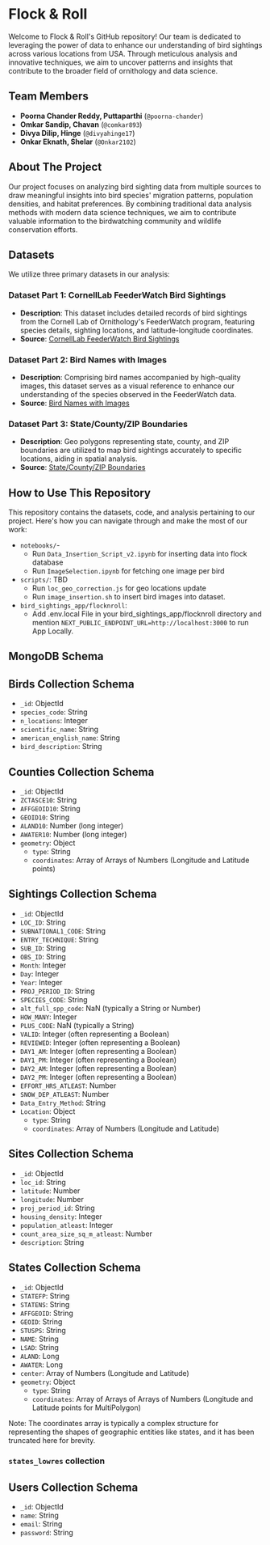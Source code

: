 # Flock & Roll

Welcome to Flock & Roll's GitHub repository! Our team is dedicated to leveraging the power of data to enhance our understanding of bird sightings across various locations from USA. Through meticulous analysis and innovative techniques, we aim to uncover patterns and insights that contribute to the broader field of ornithology and data science.

## Team Members

- **Poorna Chander Reddy, Puttaparthi** (`@poorna-chander`)
- **Omkar Sandip, Chavan** (`@comkar893`)
- **Divya Dilip, Hinge** (`@divyahinge17`)
- **Onkar Eknath, Shelar** (`@Onkar2102`)

## About The Project

Our project focuses on analyzing bird sighting data from multiple sources to draw meaningful insights into bird species' migration patterns, population densities, and habitat preferences. By combining traditional data analysis methods with modern data science techniques, we aim to contribute valuable information to the birdwatching community and wildlife conservation efforts.

## Datasets

We utilize three primary datasets in our analysis:

### Dataset Part 1: CornellLab FeederWatch Bird Sightings

- **Description**: This dataset includes detailed records of bird sightings from the Cornell Lab of Ornithology's FeederWatch program, featuring species details, sighting locations, and latitude-longitude coordinates.
- **Source**: [CornellLab FeederWatch Bird Sightings](https://feederwatch.org/explore/raw-dataset-requests/)

### Dataset Part 2: Bird Names with Images

- **Description**: Comprising bird names accompanied by high-quality images, this dataset serves as a visual reference to enhance our understanding of the species observed in the FeederWatch data.
- **Source**: [Bird Names with Images](https://dl.allaboutbirds.org/nabirds)

### Dataset Part 3: State/County/ZIP Boundaries

- **Description**: Geo polygons representing state, county, and ZIP boundaries are utilized to map bird sightings accurately to specific locations, aiding in spatial analysis.
- **Source**: [State/County/ZIP Boundaries](https://www.census.gov/geographies/mapping-files/time-series/geo/carto-boundary-file.html)

## How to Use This Repository

This repository contains the datasets, code, and analysis pertaining to our project. Here's how you can navigate through and make the most of our work:

- `notebooks/`-
    - Run `Data_Insertion_Script_v2.ipynb` for inserting data into flock database
    - Run `ImageSelection.ipynb` for fetching one image per bird
- `scripts/`: TBD
    - Run `loc_geo_correction.js` for geo locations update
    - Run `image_insertion.sh` to insert bird images into dataset.
- `bird_sightings_app/flocknroll`:
    - Add .env.local File in your bird_sightings_app/flocknroll directory and mention `NEXT_PUBLIC_ENDPOINT_URL=http://localhost:3000` to run App Locally.

## MongoDB Schema

## Birds Collection Schema

- `_id`: ObjectId
- `species_code`: String
- `n_locations`: Integer
- `scientific_name`: String
- `american_english_name`: String
- `bird_description`: String


## Counties Collection Schema

- `_id`: ObjectId
- `ZCTASCE10`: String
- `AFFGEOID10`: String
- `GEOID10`: String
- `ALAND10`: Number (long integer)
- `AWATER10`: Number (long integer)
- `geometry`: Object
  - `type`: String
  - `coordinates`: Array of Arrays of Numbers (Longitude and Latitude points)


## Sightings Collection Schema

- `_id`: ObjectId
- `LOC_ID`: String
- `SUBNATIONAL1_CODE`: String
- `ENTRY_TECHNIQUE`: String
- `SUB_ID`: String
- `OBS_ID`: String
- `Month`: Integer
- `Day`: Integer
- `Year`: Integer
- `PROJ_PERIOD_ID`: String
- `SPECIES_CODE`: String
- `alt_full_spp_code`: NaN (typically a String or Number)
- `HOW_MANY`: Integer
- `PLUS_CODE`: NaN (typically a String)
- `VALID`: Integer (often representing a Boolean)
- `REVIEWED`: Integer (often representing a Boolean)
- `DAY1_AM`: Integer (often representing a Boolean)
- `DAY1_PM`: Integer (often representing a Boolean)
- `DAY2_AM`: Integer (often representing a Boolean)
- `DAY2_PM`: Integer (often representing a Boolean)
- `EFFORT_HRS_ATLEAST`: Number
- `SNOW_DEP_ATLEAST`: Number
- `Data_Entry_Method`: String
- `Location`: Object
  - `type`: String
  - `coordinates`: Array of Numbers (Longitude and Latitude)


## Sites Collection Schema

- `_id`: ObjectId
- `loc_id`: String
- `latitude`: Number
- `longitude`: Number
- `proj_period_id`: String
- `housing_density`: Integer
- `population_atleast`: Integer
- `count_area_size_sq_m_atleast`: Number
- `description`: String

## States Collection Schema

- `_id`: ObjectId
- `STATEFP`: String
- `STATENS`: String
- `AFFGEOID`: String
- `GEOID`: String
- `STUSPS`: String
- `NAME`: String
- `LSAD`: String
- `ALAND`: Long
- `AWATER`: Long
- `center`: Array of Numbers (Longitude and Latitude)
- `geometry`: Object
  - `type`: String
  - `coordinates`: Array of Arrays of Arrays of Numbers (Longitude and Latitude points for MultiPolygon)

Note: The coordinates array is typically a complex structure for representing the shapes of geographic entities like states, and it has been truncated here for brevity.


### `states_lowres` collection

## Users Collection Schema

- `_id`: ObjectId
- `name`: String
- `email`: String
- `password`: String
